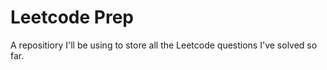 # Leetcode Prep
A repositiory I'll be using to store all the Leetcode questions I've solved so far.
